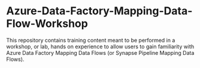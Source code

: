 # Azure-Data-Factory-Mapping-Data-Flow-Workshop
This repository contains training content meant to be performed in a workshop, or lab, hands on experience to allow users to gain familiarity with Azure Data Factory Mapping Data Flows (or Synapse Pipeline Mapping Data Flows).
